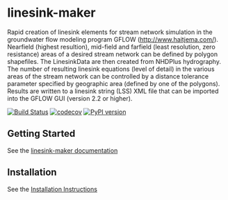 # linesink-maker
Rapid creation of linesink elements for stream network simulation in the groundwater flow modeling program GFLOW (<http://www.haitjema.com/>). Nearfield (highest resultion), mid-field and farfield (least resolution, zero resistance) areas of a desired stream network can be defined by polygon shapefiles. The LinesinkData are then created from NHDPlus hydrography. The number of resulting linesink equations (level of detail) in the various areas of the stream network can be controlled by a distance tolerance parameter specified by geographic area (defined by one of the polygons). Results are written to a linesink string (LSS) XML file that can be imported into the GFLOW GUI (version 2.2 or higher).
 
[![Build Status](https://img.shields.io/travis/aleaf/linesink-maker.svg)](https://travis-ci.com/aleaf/linesink-maker) [![codecov](https://codecov.io/gh/aleaf/linesink-maker/branch/develop/graph/badge.svg)](https://codecov.io/gh/aleaf/linesink-maker)
[![PyPI version](https://badge.fury.io/py/linesink-maker.svg)](https://badge.fury.io/py/linesink-maker)



Getting Started
----------------------------------------------- 
See the [linesink-maker documentation](https://aleaf.github.io/linesink-maker/index.html)


Installation
-----------------------------------------------
See the [Installation Instructions](https://aleaf.github.io/linesink-maker/installation.html)
